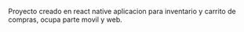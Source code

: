 Proyecto creado en react native aplicacion para inventario y carrito de compras, ocupa parte movil y web.